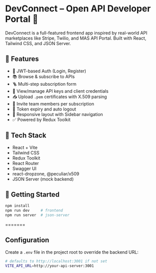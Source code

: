# DevConnect – Open API Developer Portal 🧩

DevConnect is a full-featured frontend app inspired by real-world API marketplaces like Stripe, Twilio, and MAS API Portal. Built with React, Tailwind CSS, and JSON Server.

## 🌟 Features

- 🔐 JWT-based Auth (Login, Register)
- 📚 Browse & subscribe to APIs
- 🪜 Multi-step subscription form
- 🔑 View/manage API keys and client credentials
- 📥 Upload `.pem` certificates with X.509 parsing
- 👥 Invite team members per subscription
- 🔁 Token expiry and auto logout
- 📱 Responsive layout with Sidebar navigation
- ✅ Powered by Redux Toolkit

## 🧰 Tech Stack

- React + Vite
- Tailwind CSS
- Redux Toolkit
- React Router
- Swagger UI
- react-dropzone, @peculiar/x509
- JSON Server (mock backend)

## 🚀 Getting Started

```bash
npm install
npm run dev     # frontend
npm run server  # json-server
```

=======

## Configuration

Create a `.env` file in the project root to override the backend URL:

```bash
# defaults to http://localhost:3001 if not set
VITE_API_URL=http://your-api-server:3001
```
